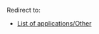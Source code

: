 Redirect to:

*   [List of applications/Other](/index.php/List_of_applications/Other "List of applications/Other")